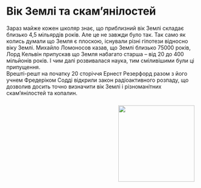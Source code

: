 # Вік Землі та скам’янілостей

Зараз майже кожен школяр знає, що приблизний вік Землі складає близько 4,5 мільярдів років. Але
це не завжди було так. Так само як колись думали що Земля є плоскою, існували різні гіпотези
відносно віку Землі. Михайло Ломоносов казав, що Землі близько 75000 років, Лорд Кельвін
припускав що Земля набагато старша – від 20 до 400 мільйонів років. І чим далі розвивалася наука,
тим сміливішими були ці припущення.     
Врешті-решт на початку 20 сторіччя Ернест Резерфорд разом з його учнем Фредеріком Содді
відкрили закон радіоактивного розпаду, що дозволив досить точно визначити вік Землі і
різноманітних скам’янілостей та копалин. 
<p><img src="Ernest_Rutherford_LOC.jpg" width="200" height="200" align="right" 
  vspace="10" hspace="10">
  
